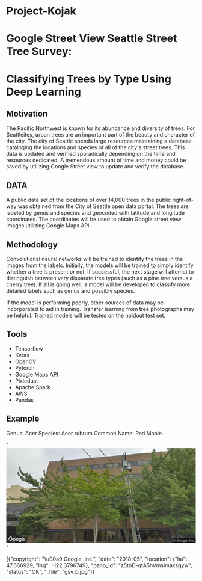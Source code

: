 # Project-Kojak 

# Google Street View Seattle Street Tree Survey:
# Classifying Trees by Type Using Deep Learning

## Motivation

The Pacific Northwest is known for its abundance and diversity of trees. For Seattleites, urban trees are an important part of the beauty and character of the city. 
The city of Seattle spends large resources maintaining a database cataloging the locations and species of all of the city's street trees. This data is updated and verified sporadically depending on the time and resources dedicated. 
A tremendous amount of time and money could be saved by utilizing Google Street view to update and verify the database. 

## DATA

A public data set of the locations of over 14,000 trees in the public right-of-way was obtained from the City of Seattle open data portal.  The trees are labeled by genus and species and geocoded with latitude and longitude coordinates.
The coordinates will be used to obtain Google street view images utilizing Google Maps API. 

## Methodology

Convolutional neural networks will be trained to identify the trees in the images from the labels. 
Initially, the models will be trained to simply identify whether a tree is present or not.
If successful, the next stage will attempt to distinguish between very disparate tree types (such as a pine tree versus a cherry tree). 
If all is going well, a model will be developed to classify more detailed labels such as genus and possibly species.

If the model is performing poorly, other sources of data may be incorporated to aid in training. Transfer learning from tree photographs may be helpful. 
Trained models will be tested on the holdout test set. 

## Tools
* Tensorflow
* Keras
* OpenCV
* Pytorch
* Google Maps API
* Pixiedust
* Apache Spark
* AWS
* Pandas


## Example
Genus: Acer Species: Acer rubrum Common Name: Red Maple

"![](street_tree.jpg)"

[{"copyright": "\u00a9 Google, Inc.", "date": "2018-05", "location": {"lat": 47.666929, "lng": -122.3796749}, "pano_id": "z5tbD-qtA5hVmsimaxsgyw", "status": "OK", "_file": "gsv_0.jpg"}]
